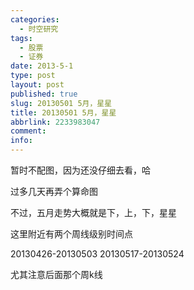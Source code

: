 ```yaml
---
categories:
  - 时空研究
tags:
  - 股票
  - 证券
date: 2013-5-1
type: post
layout: post
published: true
slug: 20130501 5月，星星
title: 20130501 5月，星星
abbrlink: 2233983047
comment:
info:
---
```

暂时不配图，因为还没仔细去看，哈

过多几天再弄个算命图

不过，五月走势大概就是下，上，下，星星

这里附近有两个周线级别时间点

20130426-20130503 
20130517-20130524

尤其注意后面那个周k线